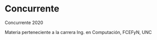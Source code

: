 # Concurrente
Concurrente 2020

Materia perteneciente a la carrera Ing. en Computación, FCEFyN, UNC
